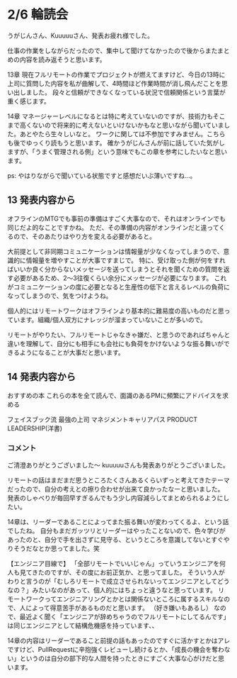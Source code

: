 # 2/6 輪読会

うがじんさん、Kuuuuuさん、発表お疲れ様でした。

仕事の作業をしながらだったので、集中して聞けてなかったので後からまたまとめの内容を読み返そうと思います。

13章
現在フルリモートの作業でプロジェクトが燃えてますけど、今日の13時に上司に質問した内容を私が曲解して、4時間ほど作業時間が消し飛んだことを思い出しました。
段々と信頼ができなくなっている状況で信頼関係という言葉が重く感じます。

14章
マネージャーレベルになるとは特に考えていないのですが、技術力もそこまで高くないので将来的に考えないといけないかもなと思いながら聞いていました。あとやたら生々しいなと。
ワークに関しては不参加ですみません。こちらも後でゆっくり読もうと思います。
確かうがじんさんが前に話していた気がしますが、「うまく管理される側」という意味でもこの章を参考にしたいなと思います。

ps:
やはりながらで聞いている状態ですと感想だいぶ薄いですね...。

## 13 発表内容から

オフラインのMTGでも事前の準備はすごく大事なので、それはオンラインでも同じだよ的なことですかね。
ただ、その準備の内容がオンラインだと違ってくるので、そのあたりはやり方を変える必要があると。

大前提として非同期コミュニケーションは情報量が少なくなってしまうので、意識的に情報量を増やすことが大事ですまじで。
特に、受け取った側が何をすればいいか良く分からないメッセージを送ってしまうとそれを聞くための質問を返す必要があるため、2〜3往復くらい余分にメッセージが必要になります。
これがコミュニケーションの度に必要となると生産性の低下と言えるレベルの負荷になってしまうので、気をつけようね。

個人的にはリモートワークはオフラインより基本的に難易度の高いものだと思っています。組織/個人双方にナレッジが溜まっていないことが多いので。

リモートがやりたい、フルリモートじゃなきゃ嫌だ、と思うのであればちゃんと違いを理解して、自分にも相手にも会社にも負荷をかけないような振る舞いができるようになることが大事だと思います。

## 14 発表内容から

おすすめの本
これらの本を全て読んで、面識のあるPMに頻繁にアドバイスを求める

フェイスブック流 最強の上司
マネジメントキャリアパス
PRODUCT LEADERSHIP(洋書)

### コメント

ご清澄ありがとうございました〜
kuuuuuさんも発表ありがとうございました。

リモートの話はまだまだ思うところたくさんあるくらいずっと考えてきたテーマだったので、自分の考えとの擦り合わせが出来て良かったなーと思いました。
発表のしゃべりが毎回早すぎるんでもう少し内容減らしてまとめられるようにしたい。

14章は、リーダーであることによってまた振る舞いが変わってくるよ、という話でしたね。
自分もまだガッツリとリーダーはやったことないので、色々学びがあったのと、自分で手を出さずに見守る、というところを意識してないとすぐやりそうだなとか思ってました。笑

【エンジニア目線で】
「全部リモートでいいじゃん」っていうエンジニアを何人も見てきたのですが、その度にお前正気か、と思ってました。
そういう人がわりと言うのが「むしろリモートで成立させられないってエンジニアとしてどうなの？」みたいなのがあって、個人的にはちょっと違うなと思っています。
リモートワークってエンジニアリングとかとは関係ないところに属するスキルなので、人によって得意苦手があるものだと思います。
（好き嫌いもあるし）
なので、最近よく聞く「エンジニアが辞めちゃうのでフルリモートにしてるんです」は同じエンジニアとして結構危機感を持っています、、

14章の内容はリーダーであること前提の話もあったのですぐに活かすとかはアレですけど、PullRequestに辛抱強くレビューし続けるとか、「成長の機会を奪わない」というのは自分の部下的な人間を持ったときにすごく大事な心がけだと思います。
